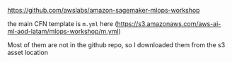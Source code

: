 https://github.com/awslabs/amazon-sagemaker-mlops-workshop

the main CFN template is  `m.yml` here
(https://s3.amazonaws.com/aws-ai-ml-aod-latam/mlops-workshop/m.yml)

Most of them are not in the github repo, so I downloaded them from the s3 asset location
